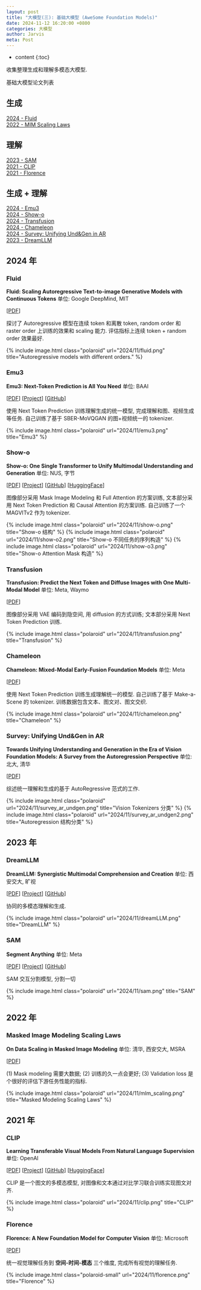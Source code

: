 ```yaml
---
layout: post
title: "大模型(三): 基础大模型 (AweSome Foundation Models)"
date: 2024-11-12 16:20:00 +0800
categories: 大模型
author: Jarvis
meta: Post
---
```


* content
{:toc}

收集整理生成和理解多模态大模型.



基础大模型论文列表

## 生成

[2024 - Fluid](#fluid)  
[2022 - MIM Scaling Laws](#masked-image-modeling-scaling-laws)

## 理解

[2023 - SAM](#sam)  
[2021 - CLIP](#clip)  
[2021 - Florence](#florence)  

## 生成 + 理解

[2024 - Emu3](#emu3)  
[2024 - Show-o](#show-o)  
[2024 - Transfusion](#transfusion)  
[2024 - Chameleon](#chameleon)  
[2024 - Survey: Unifying Und&Gen in AR](#survey-unifying-undgen-in-ar)  
[2023 - DreamLLM](#dreamllm)  

## 2024 年

### Fluid

**Fluid: Scaling Autoregressive Text-to-image Generative Models with Continuous Tokens** 单位: Google DeepMind, MIT

[[PDF](http://arxiv.org/abs/2410.13863)]

探讨了 Autoregressive 模型在连续 token 和离散 token, random order 和 raster order 上训练的效果和 scaling 能力. 评估指标上连续 token + random order 效果最好.

{% include image.html class="polaroid" url="2024/11/fluid.png" title="Autoregressive models with different orders." %}

### Emu3

**Emu3: Next-Token Prediction is All You Need** 单位: BAAI

[[PDF](http://arxiv.org/abs/2409.18869)] [[Project](https://emu.baai.ac.cn/about)] [[GitHub](https://github.com/baaivision/Emu3)]

使用 Next Token Prediction 训练理解生成的统一模型, 完成理解和图、视频生成等任务. 自己训练了基于 SBER-MoVQGAN 的图+视频统一的 tokenizer.

{% include image.html class="polaroid" url="2024/11/emu3.png" title="Emu3" %}


### Show-o

**Show-o: One Single Transformer to Unify Multimodal Understanding and Generation** 单位: NUS, 字节

[[PDF](http://arxiv.org/abs/2408.12528)] [[Project](https://showlab.github.io/Show-o/)] [[GitHub](https://github.com/showlab/Show-o)] [[HuggingFace](https://huggingface.co/spaces/showlab/Show-o)]

图像部分采用 Mask Image Modeling 和 Full Attention 的方案训练, 文本部分采用 Next Token Prediction 和 Causal Attention 的方案训练. 自己训练了一个 MAGVITv2 作为 tokenizer. 

{% include image.html class="polaroid" url="2024/11/show-o.png" title="Show-o 结构" %}
{% include image.html class="polaroid" url="2024/11/show-o2.png" title="Show-o 不同任务的序列构造" %}
{% include image.html class="polaroid" url="2024/11/show-o3.png" title="Show-o Attention Mask 构造" %}


### Transfusion

**Transfusion: Predict the Next Token and Diffuse Images with One Multi-Modal Model** 单位: Meta, Waymo

[[PDF](http://arxiv.org/abs/2408.11039)] 

图像部分采用 VAE 编码到隐空间, 用 diffusion 的方式训练; 文本部分采用 Next Token Prediction 训练. 

{% include image.html class="polaroid" url="2024/11/transfusion.png" title="Transfusion" %}


### Chameleon

**Chameleon: Mixed-Modal Early-Fusion Foundation Models** 单位: Meta

[[PDF](http://arxiv.org/abs/2405.09818)] 

使用 Next Token Prediction 训练生成理解统一的模型. 自己训练了基于 Make-a-Scene 的 tokenizer. 训练数据包含文本、图文对、图文交织.

{% include image.html class="polaroid" url="2024/11/chameleon.png" title="Chameleon" %}


### Survey: Unifying Und&Gen in AR

**Towards Unifying Understanding and Generation in the Era of Vision Foundation Models: A Survey from the Autoregression Perspective** 单位: 北大, 清华

[[PDF](http://arxiv.org/abs/2410.22217)]

综述统一理解和生成的基于 AutoRegressive 范式的工作.

{% include image.html class="polaroid" url="2024/11/survey_ar_undgen.png" title="Vision Tokenizers 分类" %}
{% include image.html class="polaroid" url="2024/11/survey_ar_undgen2.png" title="Autoregression 结构分类" %}


## 2023 年

### DreamLLM

**DreamLLM: Synergistic Multimodal Comprehension and Creation** 单位: 西安交大, 旷视

[[PDF](https://arxiv.org/abs/2309.11499)] [[Project](https://dreamllm.github.io/)] [[GitHub](https://github.com/RunpeiDong/DreamLLM)]

协同的多模态理解和生成.

{% include image.html class="polaroid" url="2024/11/dreamLLM.png" title="DreamLLM" %}


### SAM

**Segment Anything** 单位: Meta

[[PDF](https://arxiv.org/abs/2304.02643)] [[Project](https://segment-anything.com/)] [[GitHub](https://github.com/facebookresearch/segment-anything)]

SAM 交互分割模型, 分割一切

{% include image.html class="polaroid" url="2024/11/sam.png" title="SAM" %}

## 2022 年

### Masked Image Modeling Scaling Laws

**On Data Scaling in Masked Image Modeling** 单位: 清华, 西安交大, MSRA

[[PDF](https://arxiv.org/abs/2206.04664)]

(1) Mask modeling 需要大数据; (2) 训练的久一点会更好; (3) Validation loss 是个很好的评估下游任务性能的指标. 

{% include image.html class="polaroid" url="2024/11/mlm_scaling.png" title="Masked Modeling Scaling Laws" %}


## 2021 年

### CLIP

**Learning Transferable Visual Models From Natural Language Supervision** 单位: OpenAI

[[PDF](http://arxiv.org/abs/2103.00020)] [[Project](https://openai.com/index/clip/)] [[GitHub](https://github.com/OpenAI/CLIP)] [[HuggingFace](https://huggingface.co/docs/transformers/model_doc/clip)]

CLIP 是一个图文的多模态模型, 对图像和文本通过对比学习联合训练实现图文对齐.

{% include image.html class="polaroid" url="2024/11/clip.png" title="CLIP" %}


### Florence

**Florence: A New Foundation Model for Computer Vision** 单位: Microsoft 

[[PDF](http://arxiv.org/abs/2111.11432)]

统一视觉理解任务到 **空间-时间-模态** 三个维度, 完成所有视觉的理解任务. 

{% include image.html class="polaroid-small" url="2024/11/florence.png" title="Florence" %}


